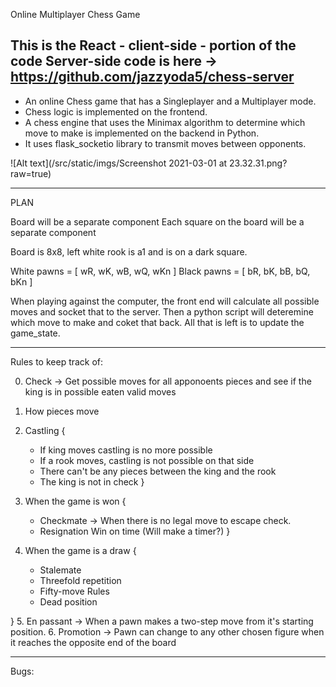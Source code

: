 Online Multiplayer Chess Game

This is the React - client-side - portion of the code
Server-side code is here -> https://github.com/jazzyoda5/chess-server
---

 - An online Chess game that has a Singleplayer and a Multiplayer mode.
 - Chess logic is implemented on the frontend.
 - A chess engine that uses the Minimax algorithm to determine which move to make is 
 implemented on the backend in Python.
 - It uses flask_socketio library to transmit moves between opponents.

![Alt text](/src/static/imgs/Screenshot 2021-03-01 at 23.32.31.png?raw=true)

---
PLAN

Board will be a separate component
Each square on the board will be a separate component

Board is 8x8, left white rook is a1 and is on a
dark square.

White pawns = [
    wR, wK, wB, wQ, wKn
]
Black pawns = [
    bR, bK, bB, bQ, bKn
]

When playing against the computer, the front end will
calculate all possible moves and socket that to the server.
Then a python script will deteremine which move to make and coket that back.
All that is left is to update the game_state.


---

Rules to keep track of:

0. Check
->
Get possible moves for all apponoents pieces
and see if the king is in possible eaten valid moves

1. How pieces move
2. Castling {
    - If king moves castling is no more possible
    - If a rook moves, castling is not possible on that side
    - There can't be any pieces between the king and the rook
    - The king is not in check
}
3. When the game is won {
    - Checkmate -> When there is no legal move
    to escape check.
    - Resignation
    Win on time (Will make a timer?)
}
4. When the game is a draw {
    - Stalemate
    - Threefold repetition
    - Fifty-move Rules
    - Dead position

}
5. En passant -> When a pawn makes a two-step move
from it's starting position.
6. Promotion -> Pawn can change to any other chosen figure
when it reaches the opposite end of the board 

---

Bugs:
